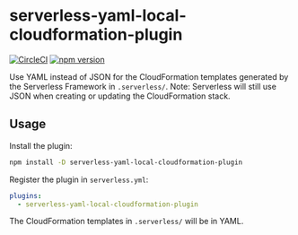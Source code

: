 # serverless-yaml-local-cloudformation-plugin

[![CircleCI](https://circleci.com/gh/neverendingqs/serverless-yaml-local-cloudformation-plugin.svg?style=svg)](https://circleci.com/gh/neverendingqs/serverless-yaml-local-cloudformation-plugin)
[![npm
version](https://badge.fury.io/js/serverless-yaml-local-cloudformation-plugin.svg)](https://badge.fury.io/js/serverless-yaml-local-cloudformation-plugin)

Use YAML instead of JSON for the CloudFormation templates generated by the
Serverless Framework in `.serverless/`. Note: Serverless will still use JSON
when creating or updating the CloudFormation stack.

## Usage

Install the plugin:

```sh
npm install -D serverless-yaml-local-cloudformation-plugin
```

Register the plugin in `serverless.yml`:

```yaml
plugins:
  - serverless-yaml-local-cloudformation-plugin
```

The CloudFormation templates in `.serverless/` will be in YAML.
